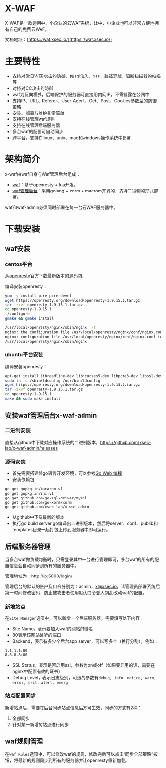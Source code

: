 # X-WAF

X-WAF是一款适用中、小企业的云WAF系统，让中、小企业也可以非常方便地拥有自己的免费云WAF。

文档地址：[https://waf.xsec.io/](https://waf.xsec.io/)

# 主要特性

- 支持对常见WEB攻击的防御，如sql注入、xss、路径穿越，阻断扫描器的扫描等
- 对持对CC攻击的防御
- waf为反向模式，后端保护的服务器可直接用内网IP，不需暴露在公网中
- 支持IP、URL、Referer、User-Agent、Get、Post、Cookies参数型的防御策略
- 安装、部署与维护非常简单
- 支持在线管理waf规则
- 支持在线管理后端服务器
- 多台waf的配置可自动同步
- 跨平台，支持在linux、unix、mac和windows操作系统中部署

# 架构简介
x-waf由waf自身与Waf管理后台组成：

- [waf](https://github.com/xsec-lab/x-waf)：基于openresty + lua开发。
- [waf管理后台](https://github.com/xsec-lab/x-waf-admin)：采用golang + xorm + macrom开发的，支持二进制的形式部署。

waf和waf-admin必须同时部署在每一台云WAF服务器中。

# 下载安装
## waf安装
### centos平台

从[openresty](http://openresty.org/en/download.html)官方下载最新版本的源码包。

编译安装openresty：

```bash
yum -y install pcre pcre-devel
wget https://openresty.org/download/openresty-1.9.15.1.tar.gz
tar -zxvf openresty-1.9.15.1.tar.gz 
cd openresty-1.9.15.1
./configure 
gmake && gmake install

/usr/local/openresty/nginx/sbin/nginx  -t
nginx: the configuration file /usr/local/openresty/nginx/conf/nginx.conf syntax is ok
nginx: configuration file /usr/local/openresty/nginx/conf/nginx.conf test is successful
/usr/local/openresty/nginx/sbin/nginx 
```

### ubuntu平台安装

编译安装openresty：

```bash
apt-get install libreadline-dev libncurses5-dev libpcre3-dev libssl-dev perl make build-essential
sudo ln -s /sbin/ldconfig /usr/bin/ldconfig
wget https://openresty.org/download/openresty-1.9.15.1.tar.gz
tar -zxvf openresty-1.9.15.1.tar.gz
cd openresty-1.9.15.1
make && sudo make install
```

## 安装waf管理后台x-waf-admin

### 二进制安装

直接从github中下载对应操作系统的二进制版本，https://github.com/xsec-lab/x-waf-admin/releases

### 源码安装

-  首先需要搭建好go语言开发环境，可以参考[Go Web 编程](https://github.com/astaxie/build-web-application-with-golang/blob/master/zh/01.1.md)
- 安装依赖包
```bash
go get gopkg.in/macaron.v1
go get gopkg.in/ini.v1
go get github.com/go-sql-driver/mysql
go get github.com/go-xorm/xorm
go get github.com/xsec-lab/x-waf-admin
```

- 从github中下载最新的版本
- 执行go build server.go编译出二进制版本，然后将server、conf、publib和templates目录一起打包上传到服务器中即可运行。


## 后端服务器管理

当多台waf做负载均衡时，只需登录其中一台进行管理即可，多台waf的所有的配置信息会自动同步到所有的服务器中。

管理地址为：http://ip:5000/login/

管理后台的默认的账户及口令分别为：admin，x@xsec.io，请管理员部署系统后第一时间修改密码，防止被攻击者使用默认口令登入胡乱改动waf的配置。

### 新增站点

在`Site Manager`选项中，可以新增一个后端服务器，需要填写以下内容：

- Site Name，表示要加入waf的网站的域名
- 80表示该网站监听的端口
- Backend，表示有多少个后台app server，可以写多个（换行分割），例如：
```bash
1.1.1.1:80
8.8.8.8:80
```

- SSL Status，表示是否启用ssl，参数为on或off（如果要启用的话，需要在nginx中配置有效的证书）
- Debug Level，表示日志级别，可选的参数有`debug, info, notice, warn, error, crit, alert, emerg`

### 站点配置同步

新增站点后，需要在后台同步站点信息后方可生效，同步的方式有2种：

1. 全部同步
1. 针对某一新增的站点进行同步

## waf规则管理

在`waf Rules`选项中，可以修改waf的规则，修改完后可以点击“同步全部策略”按钮，将最新的规则同步到所有的服务器并让openresty重新加载。